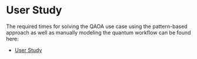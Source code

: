 # User Study

The required times for solving the QAOA use case using the pattern-based approach as well as manually modeling the quantum workflow can be found here:
* [User Study](./icse_user_study.csv)